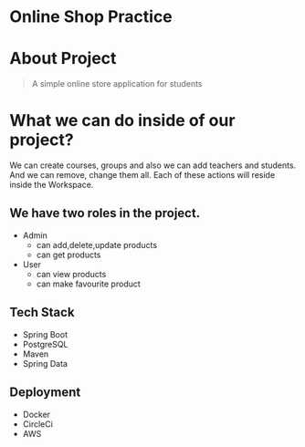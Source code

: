 # Online Shop Practice

# About Project

> A simple online store application for students 
>

# What we can do inside of our project?

We can create courses, groups and also we can add teachers and students.  And we can remove, change them all. Each of these actions will reside inside the Workspace.

## We have two roles in the project.

- Admin
    - can add,delete,update products
    - can get products
- User
    - can view products
    - can make favourite product



## Tech Stack

- Spring Boot
- PostgreSQL
- Maven
- Spring Data

## Deployment
- Docker
- CircleCi
- AWS
